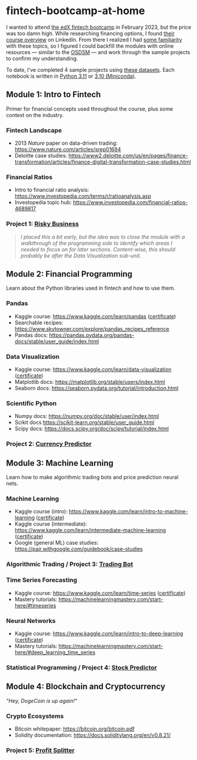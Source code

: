 # fintech-bootcamp-at-home
I wanted to attend [the edX fintech bootcamp](https://www.edx.org/boot-camps/fintech) in February 2023, but the price was too damn high. While researching financing options, I found [their course overview](./Rice%20Fintech%20Bootcamp%20Curriculum%20Overview%202020-2021.pdf) on LinkedIn. From there I realized I had [some familiarity](https://github.com/whitgroves/data-science-intensive) with these topics, so I figured I could backfill the modules with online resources — similar to the [OSDSM](https://github.com/datasciencemasters/go#the-open-source-data-science-masters) — and work through the sample projects to confirm my understanding.

To date, I've completed 4 sample projects using [these datasets](./data/README.md). Each notebook is written in [Python 3.11](https://www.python.org/downloads/) or [3.10 (Miniconda)](https://docs.conda.io/en/latest/miniconda-other-installer-links.html).

## Module 1: Intro to Fintech
Primer for financial concepts used throughout the course, plus some context on the industry. 

### Fintech Landscape
- 2013 *Nature* paper on data-driven trading: https://www.nature.com/articles/srep01684
- Deloitte case studies: https://www2.deloitte.com/us/en/pages/finance-transformation/articles/finance-digital-transformation-case-studies.html

### Financial Ratios
- Intro to financial ratio analysis: https://www.investopedia.com/terms/r/ratioanalysis.asp
- Investopedia topic hub: https://www.investopedia.com/financial-ratios-4689817

### Project 1: [Risky Business](./project-1-risky-business.ipynb)
>*I placed this a bit early, but the idea was to close the module with a walkthrough of the programming side to identify which areas I needed to focus on for later sections. Content-wise, this should probably be after the Data Visualization sub-unit.*

## Module 2: Financial Programming
Learn about the Python libraries used in fintech and how to use them.

### Pandas
- Kaggle course: https://www.kaggle.com/learn/pandas ([certificate](https://www.kaggle.com/learn/certification/whitgroves/pandas))
- Searchable recipes: https://www.skytowner.com/explore/pandas_recipes_reference
- Pandas docs: https://pandas.pydata.org/pandas-docs/stable/user_guide/index.html

### Data Visualization
- Kaggle course: https://www.kaggle.com/learn/data-visualization ([certificate](https://www.kaggle.com/learn/certification/whitgroves/data-visualization))
- Matplotlib docs: https://matplotlib.org/stable/users/index.html
- Seaborn docs: https://seaborn.pydata.org/tutorial/introduction.html

### Scientific Python
- Numpy docs: https://numpy.org/doc/stable/user/index.html
- Scikit docs https://scikit-learn.org/stable/user_guide.html
- Scipy docs: https://docs.scipy.org/doc/scipy/tutorial/index.html

### Project 2: [Currency Predictor](./project-2-currency-predictor.ipynb)

## Module 3: Machine Learning
Learn how to make algorithmic trading bots and price prediction neural nets.

### Machine Learning
- Kaggle course (intro): https://www.kaggle.com/learn/intro-to-machine-learning ([certificate](https://www.kaggle.com/learn/certification/whitgroves/intro-to-machine-learning))
- Kaggle course (intermediate): https://www.kaggle.com/learn/intermediate-machine-learning ([certificate](https://www.kaggle.com/learn/certification/whitgroves/intermediate-machine-learning))
- Google (general ML) case studies: https://pair.withgoogle.com/guidebook/case-studies

### Algorithmic Trading / Project 3: [Trading Bot](./project-3-trading-bot.ipynb)

### Time Series Forecasting
- Kaggle course: https://www.kaggle.com/learn/time-series ([certificate](https://www.kaggle.com/learn/certification/whitgroves/time-series))
- Mastery tutorials: https://machinelearningmastery.com/start-here/#timeseries

### Neural Networks
- Kaggle course: https://www.kaggle.com/learn/intro-to-deep-learning ([certificate](https://www.kaggle.com/learn/certification/whitgroves/intro-to-deep-learning))
- Mastery tutorials: https://machinelearningmastery.com/start-here/#deep_learning_time_series

### Statistical Programming / Project 4: [Stock Predictor](./project-4-stock-predictor.ipynb)

## Module 4: Blockchain and Cryptocurrency
*"Hey, DogeCoin is up again!"*

### Crypto Ecosystems
- Bitcoin whitepaper: https://bitcoin.org/bitcoin.pdf
- Solidity documentation: https://docs.soliditylang.org/en/v0.8.21/

### Project 5: [Profit Splitter](./project-5-profit-splitter/README.md)